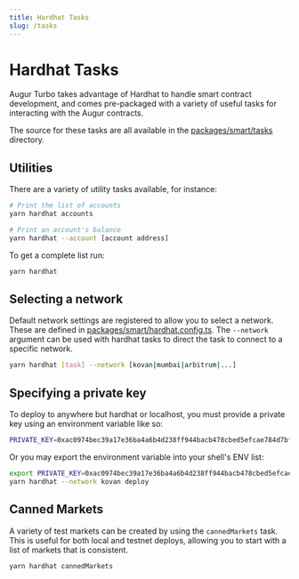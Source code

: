 ```yaml
---
title: Hardhat Tasks
slug: /tasks
---
```


# Hardhat Tasks

Augur Turbo takes advantage of Hardhat to handle smart contract development,
and comes pre-packaged with a variety of useful tasks for interacting with the
Augur contracts.

The source for these tasks are all available in the [packages/smart/tasks
](https://github.com/AugurProject/turbo/tree/dev/packages/smart/tasks) directory.


## Utilities

There are a variety of utility tasks available, for instance:
```bash
# Print the list of accounts
yarn hardhat accounts

# Print an account's balance
yarn hardhat --account [account address]
```

To get a complete list run:
```bash
yarn hardhat
```

## Selecting a network

Default network settings are registered to allow you to select a network. These
are defined in
[packages/smart/hardhat.config.ts](https://github.com/AugurProject/turbo/tree/dev/packages/smart/hardhat.config.ts).
The `--network` argument can be used with hardhat tasks to direct the task to
connect to a specific network.

```bash
yarn hardhat [task] --network [kovan|mumbai|arbitrum|...]
```

## Specifying a private key

To deploy to anywhere but hardhat or localhost, you must provide a private key using an environment variable like so:
```bash
PRIVATE_KEY=0xac0974bec39a17e36ba4a6b4d238ff944bacb478cbed5efcae784d7bf4f2ff80 yarn hardhat --network kovan deploy
```

Or you may export the environment variable into your shell's ENV list:
```bash
export PRIVATE_KEY=0xac0974bec39a17e36ba4a6b4d238ff944bacb478cbed5efcae784d7bf4f2ff80
yarn hardhat --network kovan deploy
```

## Canned Markets
A variety of test markets can be created by using the `cannedMarkets`
task. This is useful for both local and testnet deploys, allowing you to
start with a list of markets that is consistent.

```bash
yarn hardhat cannedMarkets
```
